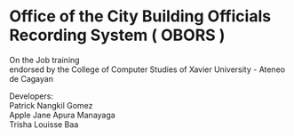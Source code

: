 # Office of the City Building Officials Recording System ( OBORS ) 

  On the Job training <br>
  endorsed by the College of Computer Studies of Xavier University - Ateneo de Cagayan <br>
  
  Developers: <br>
  Patrick Nangkil Gomez <br>
  Apple Jane Apura Manayaga <br>
  Trisha Louisse Baa <br>
 
